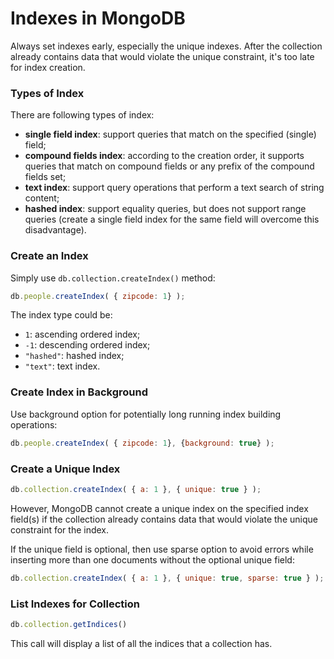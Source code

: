 # Indexes in MongoDB

Always set indexes early, especially the unique indexes. After the collection already contains data that would violate the unique constraint, it's too late for index creation.

### Types of Index

There are following types of index:

  * __single field index__: support queries that match on the specified (single) field;
  * __compound fields index__: according to the creation order, it supports queries that match on compound fields or any prefix of the compound fields set;
  * __text index__: support query operations that perform a text search of string content;
  * __hashed index__: support equality queries, but does not support range queries (create a single field index for the same field will overcome this disadvantage).

### Create an Index

Simply use `db.collection.createIndex()` method:

```javascript
db.people.createIndex( { zipcode: 1} );
```

The index type could be:

  * `1`: ascending ordered index;
  * `-1`: descending ordered index;
  * `"hashed"`: hashed index;
  * `"text"`: text index.

### Create Index in Background

Use background option for potentially long running index building operations:

```javascript
db.people.createIndex( { zipcode: 1}, {background: true} );
```

### Create a Unique Index

```javascript
db.collection.createIndex( { a: 1 }, { unique: true } );
```

However, MongoDB cannot create a unique index on the specified index field(s) if the collection already contains data that would violate the unique constraint for the index.

If the unique field is optional, then use sparse option to avoid errors while inserting more than one documents without the optional unique field:

```javascript
db.collection.createIndex( { a: 1 }, { unique: true, sparse: true } );
```

### List Indexes for Collection

```javascript
db.collection.getIndices()
```

This call will display a list of all the indices that a collection has.
